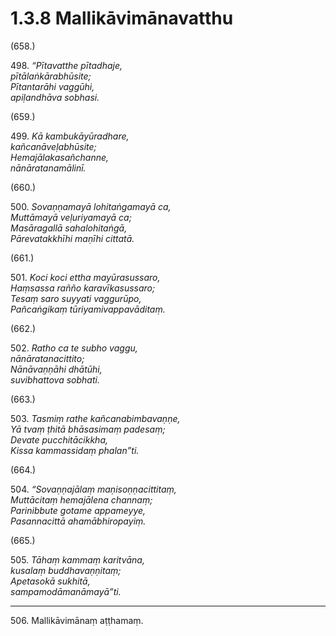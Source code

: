 # 1.3.8 Mallikāvimānavatthu

(658.)

498\. _“Pītavatthe pītadhaje,_  
_pītālaṅkārabhūsite;_  
_Pītantarāhi vaggūhi,_  
_apiḷandhāva sobhasi._  

(659.)

499\. _Kā kambukāyūradhare,_  
_kañcanāveḷabhūsite;_  
_Hemajālakasañchanne,_  
_nānāratanamālinī._  

(660.)

500\. _Sovaṇṇamayā lohitaṅgamayā ca,_  
_Muttāmayā veḷuriyamayā ca;_  
_Masāragallā sahalohitaṅgā,_  
_Pārevatakkhīhi maṇīhi cittatā._  

(661.)

501\. _Koci koci ettha mayūrasussaro,_  
_Haṃsassa rañño karavīkasussaro;_  
_Tesaṃ saro suyyati vaggurūpo,_  
_Pañcaṅgikaṃ tūriyamivappavāditaṃ._  

(662.)

502\. _Ratho ca te subho vaggu,_  
_nānāratanacittito;_  
_Nānāvaṇṇāhi dhātūhi,_  
_suvibhattova sobhati._  

(663.)

503\. _Tasmiṃ rathe kañcanabimbavaṇṇe,_  
_Yā tvaṃ ṭhitā bhāsasimaṃ padesaṃ;_  
_Devate pucchitācikkha,_  
_Kissa kammassidaṃ phalan”ti._  

(664.)

504\. _“Sovaṇṇajālaṃ maṇisoṇṇacittitaṃ,_  
_Muttācitaṃ hemajālena channaṃ;_  
_Parinibbute gotame appameyye,_  
_Pasannacittā ahamābhiropayiṃ._  

(665.)

505\. _Tāhaṃ kammaṃ karitvāna,_  
_kusalaṃ buddhavaṇṇitaṃ;_  
_Apetasokā sukhitā,_  
_sampamodāmanāmayā”ti._  

---

506\. Mallikāvimānaṃ aṭṭhamaṃ.
